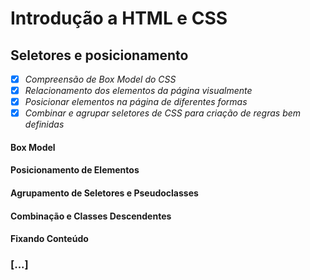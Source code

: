 # Introdução a HTML e CSS

## Seletores e posicionamento

- [X] _Compreensão de Box Model do CSS_
- [X] _Relacionamento dos elementos da página visualmente_
- [X] _Posicionar elementos na página de diferentes formas_
- [X] _Combinar e agrupar seletores de CSS para criação de regras bem definidas_

#### Box Model
#### Posicionamento de Elementos
#### Agrupamento de Seletores e Pseudoclasses
#### Combinação e Classes Descendentes
#### Fixando Conteúdo

### [...]
